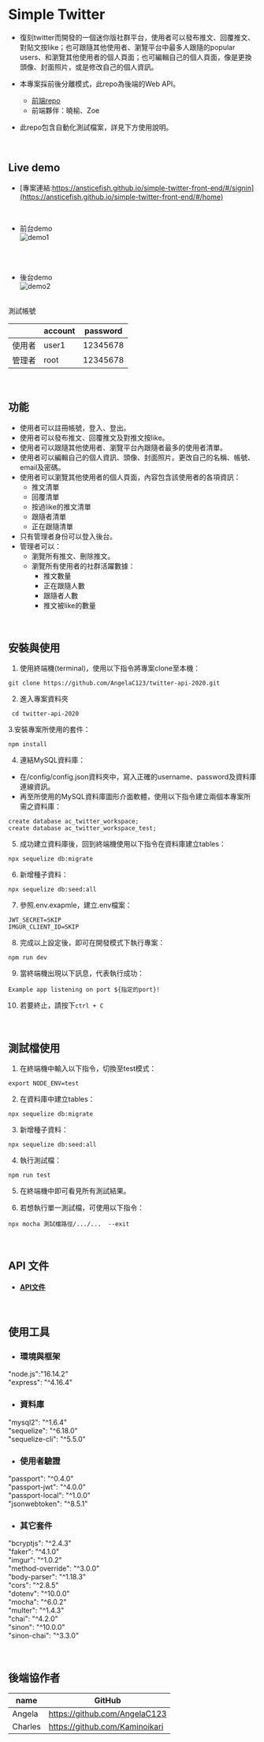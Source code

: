 # Simple Twitter
* 復刻twitter而開發的一個迷你版社群平台，使用者可以發布推文、回覆推文、對貼文按like；也可跟隨其他使用者、瀏覽平台中最多人跟隨的popular users、和瀏覽其他使用者的個人頁面；也可編輯自己的個人頁面，像是更換頭像、封面照片，或是修改自己的個人資訊。

* 本專案採前後分離模式，此repo為後端的Web API。
  * [前端repo](https://github.com/Ansticefish/simple-twitter-front-end)
  * 前端夥伴：曉榆、Zoe
  
* 此repo包含自動化測試檔案，詳見下方使用說明。


<br />

## Live demo
* [專案連結:https://ansticefish.github.io/simple-twitter-front-end/#/signin](https://ansticefish.github.io/simple-twitter-front-end/#/home)
<br />

* 前台demo<br />
![demo1](https://media.giphy.com/media/XWshA2PiwIuLAmtEhw/giphy.gif)
<br />
<br />

* 後台demo<br />
![demo2](https://media.giphy.com/media/spdG3r7Vk33KKbzNZ3/giphy.gif)

<br />
測試帳號

|          |  account  | password  |
| ---------| --------- |:---------:|
|  使用者   |   user1   | 12345678  |
|  管理者   |   root    | 12345678  |


<br />

## 功能
- 使用者可以註冊帳號，登入、登出。
- 使用者可以發布推文、回覆推文及對推文按like。
- 使用者可以跟隨其他使用者、瀏覽平台內跟隨者最多的使用者清單。
- 使用者可以編輯自己的個人資訊、頭像、封面照片。更改自己的名稱、帳號、email及密碼。
- 使用者可以瀏覽其他使用者的個人頁面，內容包含該使用者的各項資訊：
    - 推文清單
    - 回覆清單
    - 按過like的推文清單
    - 跟隨者清單
    - 正在跟隨清單
- 只有管理者身份可以登入後台。
- 管理者可以：
  - 瀏覽所有推文、刪除推文。
  - 瀏覽所有使用者的社群活躍數據：
    - 推文數量
    - 正在跟隨人數
    - 跟隨者人數
    - 推文被like的數量



<br />

## 安裝與使用
1. 使用終端機(terminal)，使用以下指令將專案clone至本機：
```
git clone https://github.com/AngelaC123/twitter-api-2020.git
```

2. 進入專案資料夾
```
 cd twitter-api-2020
```
3.安裝專案所使用的套件：
```
npm install
```
4. 連結MySQL資料庫：
  - 在/config/config.json資料夾中，寫入正確的username、password及資料庫連線資訊。
  - 再至所使用的MySQL資料庫圖形介面軟體，使用以下指令建立兩個本專案所需之資料庫：
  
  ```
create database ac_twitter_workspace;
create database ac_twitter_workspace_test;
```
5. 成功建立資料庫後，回到終端機使用以下指令在資料庫建立tables：
```
npx sequelize db:migrate
```

6. 新增種子資料：
```
npx sequelize db:seed:all
```
7. 參照.env.exapmle，建立.env檔案：
```
JWT_SECRET=SKIP
IMGUR_CLIENT_ID=SKIP
```
8. 完成以上設定後，即可在開發模式下執行專案：
```
npm run dev
```
9. 當終端機出現以下訊息，代表執行成功：
```
Example app listening on port ${指定的port}!
```

10. 若要終止，請按下`ctrl + C`


<br />

## 測試檔使用
1. 在終端機中輸入以下指令，切換至test模式：
```
export NODE_ENV=test
```
2. 在資料庫中建立tables：
```
npx sequelize db:migrate
```

3. 新增種子資料：
```
npx sequelize db:seed:all
```

4. 執行測試檔：
```
npm run test
```

5. 在終端機中即可看見所有測試結果。

6. 若想執行單一測試檔，可使用以下指令：
```
npx mocha 測試檔路徑/.../...  --exit
```

<br />

## API 文件
* #### **[API文件](https://www.notion.so/API-Document-084c0ffd040f4ae497d4051f58a83e41)**

<br />

## 使用工具
* ### 環境與框架
"node.js":"16.14.2"<br />
"express": "^4.16.4"

* ### 資料庫
"mysql2": "^1.6.4"<br />
"sequelize": "^6.18.0"<br />
"sequelize-cli": "^5.5.0"

* ### 使用者驗證
"passport": "^0.4.0"<br />
"passport-jwt": "^4.0.0"<br />
"passport-local": "^1.0.0"<br />
"jsonwebtoken": "^8.5.1"

* ### 其它套件
"bcryptjs": "^2.4.3"<br />
"faker": "^4.1.0"<br />
"imgur": "^1.0.2"<br />
"method-override": "^3.0.0"<br />
"body-parser": "^1.18.3"<br />
"cors": "^2.8.5"<br />
"dotenv": "^10.0.0"<br />
"mocha": "^6.0.2"<br />
"multer": "^1.4.3"<br />
"chai": "^4.2.0"<br />
"sinon": "^10.0.0"<br />
"sinon-chai": "^3.3.0"

<br />

## 後端協作者
|    name  | GitHub                           | 
|----------|--------------------------------- |
|  Angela  |  https://github.com/AngelaC123   | 
|  Charles |  https://github.com/Kaminoikari  | 
